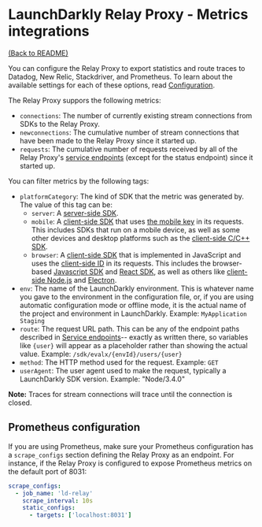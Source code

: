 # LaunchDarkly Relay Proxy - Metrics integrations

[(Back to README)](../README.md)

You can configure the Relay Proxy to export statistics and route traces to Datadog, New Relic,  Stackdriver, and Prometheus. To learn about the available settings for each of these options, read [Configuration](./configuration.md).

The Relay Proxy suppors the following metrics:

- `connections`: The number of currently existing stream connections from SDKs to the Relay Proxy.
- `newconnections`: The cumulative number of stream connections that have been made to the Relay Proxy since it started up.
- `requests`: The cumulative number of requests received by all of the Relay Proxy's [service endpoints](./endpoints.md) (except for the status endpoint) since it started up.

You can filter metrics by the following tags:

- `platformCategory`: The kind of SDK that the metric was generated by. The value of this tag can be:
    - `server`: A [server-side SDK](https://docs.launchdarkly.com/sdk/server-side).
    - `mobile`: A [client-side SDK](https://docs.launchdarkly.com/sdk/client-side) that uses [the mobile key](https://docs.launchdarkly.com/sdk/concepts/client-side-server-side#mobile-key) in its requests. This includes SDKs that run on a mobile device, as well as some other devices and desktop platforms such as the [client-side C/C++ SDK](https://docs.launchdarkly.com/sdk/client-side/c-c--).
    - `browser`: A [client-side SDK](https://docs.launchdarkly.com/sdk/client-side) that is implemented in JavaScript and uses the [client-side ID](https://docs.launchdarkly.com/sdk/concepts/client-side-server-side#client-side-id) in its requests. This includes the browser-based [Javascript SDK](https://docs.launchdarkly.com/sdk/client-side/javascript) and [React SDK](https://docs.launchdarkly.com/sdk/client-side/react), as well as others like [client-side Node.js](https://docs.launchdarkly.com/sdk/client-side/node-js) and [Electron](https://docs.launchdarkly.com/sdk/client-side/electron).
- `env`: The name of the LaunchDarkly environment. This is whatever name you gave to the environment in the configuration file, or, if you are using automatic configuration mode or offline mode, it is the actual name of the project and environment in LaunchDarkly. Example: `MyApplication Staging`
- `route`: The request URL path. This can be any of the endpoint paths described in [Service endpoints](./endpoints.md)-- exactly as written there, so variables like `{user}` will appear as a placeholder rather than showing the actual value. Example: `/sdk/evalx/{envId}/users/{user}`
- `method`: The HTTP method used for the request. Example: `GET`
- `userAgent`: The user agent used to make the request, typically a LaunchDarkly SDK version. Example: "Node/3.4.0"

**Note:** Traces for stream connections will trace until the connection is closed.

## Prometheus configuration

If you are using Prometheus, make sure your Prometheus configuration has a `scrape_configs` section defining the Relay Proxy as an endpoint. For instance, if the Relay Proxy is configured to expose Prometheus metrics on the default port of 8031:

```yaml
scrape_configs:
  - job_name: 'ld-relay'
    scrape_interval: 10s
    static_configs:
      - targets: ['localhost:8031']
```

